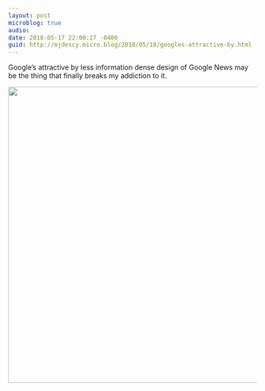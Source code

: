 ```yaml
---
layout: post
microblog: true
audio: 
date: 2018-05-17 22:00:27 -0400
guid: http://mjdescy.micro.blog/2018/05/18/googles-attractive-by.html
---
```

Google’s attractive by less information dense design of Google News may be the thing that finally breaks my addiction to it.

<img src="http://mjdescy.micro.blog/uploads/2018/c4fea0b7e1.jpg" width="600" height="600" />
